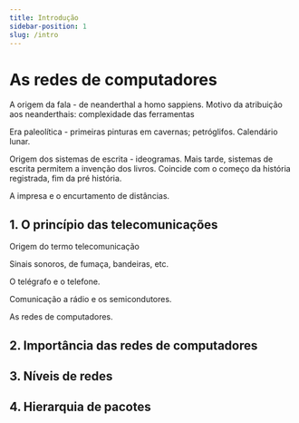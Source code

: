 ```yaml
---
title: Introdução
sidebar-position: 1
slug: /intro
---
```


# As redes de computadores

A origem da fala - de neanderthal a homo sappiens. Motivo da atribuição aos
neanderthais: complexidade das ferramentas 

Era paleolítica - primeiras pinturas em cavernas; petróglifos. Calendário
lunar.

Origem dos sistemas de escrita - ideogramas. Mais tarde, sistemas de escrita
permitem a invenção dos livros. Coincide com o começo da história registrada,
fim da pré história.

A impresa e o encurtamento de distâncias.

## 1. O princípio das telecomunicações

Origem do termo telecomunicação

Sinais sonoros, de fumaça, bandeiras, etc.

O telégrafo e o telefone.

Comunicação a rádio e os semicondutores.

As redes de computadores.

## 2. Importância das redes de computadores

## 3. Níveis de redes

## 4. Hierarquia de pacotes
